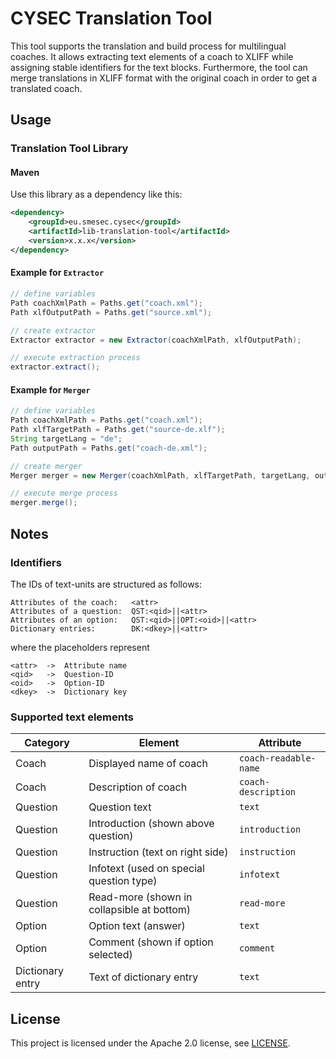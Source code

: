 # CYSEC Translation Tool

This tool supports the translation and build process for multilingual coaches.
It allows extracting text elements of a coach to XLIFF while assigning stable identifiers
for the text blocks. Furthermore, the tool can merge translations in XLIFF format with the
original coach in order to get a translated coach.

## Usage

### Translation Tool Library

#### Maven
Use this library as a dependency like this:

```xml
<dependency>
    <groupId>eu.smesec.cysec</groupId>
    <artifactId>lib-translation-tool</artifactId>
    <version>x.x.x</version>
</dependency>
```

#### Example for `Extractor`
```java
// define variables
Path coachXmlPath = Paths.get("coach.xml");
Path xlfOutputPath = Paths.get("source.xml");

// create extractor
Extractor extractor = new Extractor(coachXmlPath, xlfOutputPath);

// execute extraction process
extractor.extract();
```

#### Example for `Merger`
```java
// define variables
Path coachXmlPath = Paths.get("coach.xml");
Path xlfTargetPath = Paths.get("source-de.xlf");
String targetLang = "de";
Path outputPath = Paths.get("coach-de.xml");

// create merger
Merger merger = new Merger(coachXmlPath, xlfTargetPath, targetLang, outputPath);

// execute merge process
merger.merge();
```

## Notes

### Identifiers
The IDs of text-units are structured as follows:
```text
Attributes of the coach:   <attr>
Attributes of a question:  QST:<qid>||<attr>
Attributes of an option:   QST:<qid>||OPT:<oid>||<attr>
Dictionary entries:        DK:<dkey>||<attr>
```
where the placeholders represent
```text
<attr>  ->  Attribute name
<qid>   ->  Question-ID
<oid>   ->  Option-ID
<dkey>  ->  Dictionary key
```

### Supported text elements

| Category         | Element                                    | Attribute |
|------------------|--------------------------------------------|-----------|
| Coach            | Displayed name of coach                    | `coach-readable-name` |
| Coach            | Description of coach                       | `coach-description` |
| Question         | Question text                              | `text` |
| Question         | Introduction (shown above question)        | `introduction` |
| Question         | Instruction (text on right side)           | `instruction` |
| Question         | Infotext (used on special question type)   | `infotext` |
| Question         | Read-more (shown in collapsible at bottom) | `read-more` |
| Option           | Option text (answer)                       | `text` |
| Option           | Comment (shown if option selected)         | `comment` |
| Dictionary entry | Text of dictionary entry                   | `text` |

## License
This project is licensed under the Apache 2.0 license, see [LICENSE](LICENSE).
